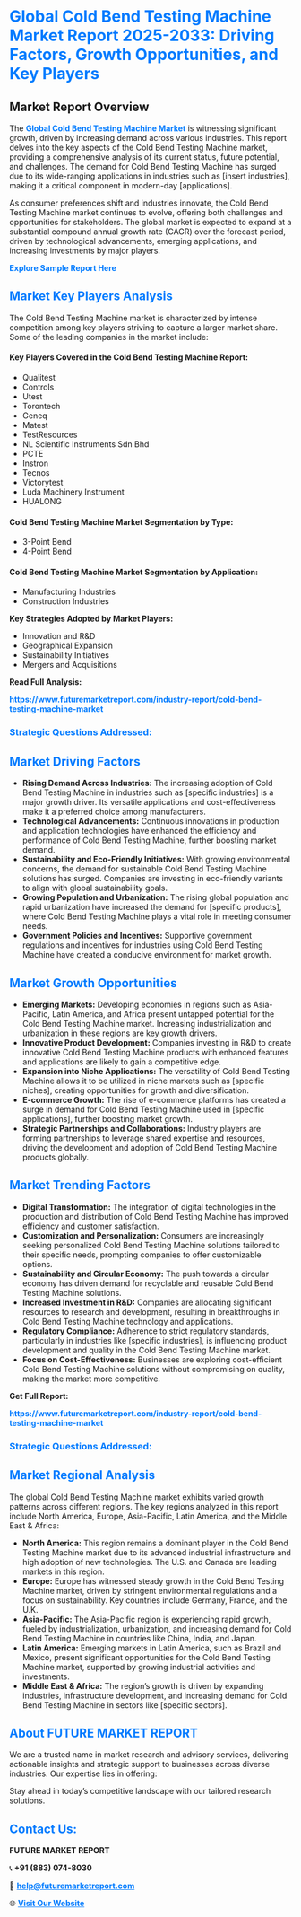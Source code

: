 <h1 style="color: #007BFF;">Global Cold Bend Testing Machine Market Report 2025-2033: Driving Factors, Growth Opportunities, and Key Players</h1>

<section id="overview">
<h2>Market Report Overview</h2>
<p>The <a href="https://www.futuremarketreport.com/industry-report/cold-bend-testing-machine-market" style="color: #007BFF; text-decoration: none;"><strong>Global Cold Bend Testing Machine Market</strong></a> is witnessing significant growth, driven by increasing demand across various industries. This report delves into the key aspects of the Cold Bend Testing Machine market, providing a comprehensive analysis of its current status, future potential, and challenges. The demand for Cold Bend Testing Machine has surged due to its wide-ranging applications in industries such as [insert industries], making it a critical component in modern-day [applications].</p>
<p>As consumer preferences shift and industries innovate, the Cold Bend Testing Machine market continues to evolve, offering both challenges and opportunities for stakeholders. The global market is expected to expand at a substantial compound annual growth rate (CAGR) over the forecast period, driven by technological advancements, emerging applications, and increasing investments by major players.</p>
</section>

<section id="overview">
<p><a href="https://www.futuremarketreport.com/request-sample/reportId=92228" style="color: #007BFF; text-decoration: none;"><strong>Explore Sample Report Here</strong></a></p>
</section>

<section id="key-players">
<h2 style="color: #007BFF;">Market Key Players Analysis</h2>
<p>The Cold Bend Testing Machine market is characterized by intense competition among key players striving to capture a larger market share. Some of the leading companies in the market include:</p>
<h4>Key Players Covered in the Cold Bend Testing Machine Report:</h4>
<ul><li>Qualitest</li><li>Controls</li><li>Utest</li><li>Torontech</li><li>Geneq</li><li>Matest</li><li>TestResources</li><li>NL Scientific Instruments Sdn Bhd</li><li>PCTE</li><li>Instron</li><li>Tecnos</li><li>Victorytest</li><li>Luda Machinery Instrument</li><li>HUALONG</li></ul>
<h4>Cold Bend Testing Machine Market Segmentation by Type:</h4>
<ul><li>3-Point Bend</li><li>4-Point Bend</li></ul>

<h4>Cold Bend Testing Machine Market Segmentation by Application:</h4>
<ul><li>Manufacturing Industries</li><li>Construction Industries</li></ul>
<p><strong>Key Strategies Adopted by Market Players:</strong></p>
<ul>
<li>Innovation and R&D</li>
<li>Geographical Expansion</li>
<li>Sustainability Initiatives</li>
<li>Mergers and Acquisitions</li>
</ul>
</section>

<section>
<p><strong>Read Full Analysis: </strong></p><a href="https://www.futuremarketreport.com/industry-report/cold-bend-testing-machine-market" style="color: #007BFF; text-decoration: none;"><strong>https://www.futuremarketreport.com/industry-report/cold-bend-testing-machine-market</strong></a>
<h3 style="color: #007BFF;">Strategic Questions Addressed:</h3>
</section>

<section id="driving-factors">
<h2 style="color: #007BFF;">Market Driving Factors</h2>
<ul>
<li><strong>Rising Demand Across Industries:</strong> The increasing adoption of Cold Bend Testing Machine in industries such as [specific industries] is a major growth driver. Its versatile applications and cost-effectiveness make it a preferred choice among manufacturers.</li>
<li><strong>Technological Advancements:</strong> Continuous innovations in production and application technologies have enhanced the efficiency and performance of Cold Bend Testing Machine, further boosting market demand.</li>
<li><strong>Sustainability and Eco-Friendly Initiatives:</strong> With growing environmental concerns, the demand for sustainable Cold Bend Testing Machine solutions has surged. Companies are investing in eco-friendly variants to align with global sustainability goals.</li>
<li><strong>Growing Population and Urbanization:</strong> The rising global population and rapid urbanization have increased the demand for [specific products], where Cold Bend Testing Machine plays a vital role in meeting consumer needs.</li>
<li><strong>Government Policies and Incentives:</strong> Supportive government regulations and incentives for industries using Cold Bend Testing Machine have created a conducive environment for market growth.</li>
</ul>
</section>

<section id="growth-opportunities">
<h2 style="color: #007BFF;">Market Growth Opportunities</h2>
<ul>
<li><strong>Emerging Markets:</strong> Developing economies in regions such as Asia-Pacific, Latin America, and Africa present untapped potential for the Cold Bend Testing Machine market. Increasing industrialization and urbanization in these regions are key growth drivers.</li>
<li><strong>Innovative Product Development:</strong> Companies investing in R&D to create innovative Cold Bend Testing Machine products with enhanced features and applications are likely to gain a competitive edge.</li>
<li><strong>Expansion into Niche Applications:</strong> The versatility of Cold Bend Testing Machine allows it to be utilized in niche markets such as [specific niches], creating opportunities for growth and diversification.</li>
<li><strong>E-commerce Growth:</strong> The rise of e-commerce platforms has created a surge in demand for Cold Bend Testing Machine used in [specific applications], further boosting market growth.</li>
<li><strong>Strategic Partnerships and Collaborations:</strong> Industry players are forming partnerships to leverage shared expertise and resources, driving the development and adoption of Cold Bend Testing Machine products globally.</li>
</ul>
</section>

<section id="trending-factors">
<h2 style="color: #007BFF;">Market Trending Factors</h2>
<ul>
<li><strong>Digital Transformation:</strong> The integration of digital technologies in the production and distribution of Cold Bend Testing Machine has improved efficiency and customer satisfaction.</li>
<li><strong>Customization and Personalization:</strong> Consumers are increasingly seeking personalized Cold Bend Testing Machine solutions tailored to their specific needs, prompting companies to offer customizable options.</li>
<li><strong>Sustainability and Circular Economy:</strong> The push towards a circular economy has driven demand for recyclable and reusable Cold Bend Testing Machine solutions.</li>
<li><strong>Increased Investment in R&D:</strong> Companies are allocating significant resources to research and development, resulting in breakthroughs in Cold Bend Testing Machine technology and applications.</li>
<li><strong>Regulatory Compliance:</strong> Adherence to strict regulatory standards, particularly in industries like [specific industries], is influencing product development and quality in the Cold Bend Testing Machine market.</li>
<li><strong>Focus on Cost-Effectiveness:</strong> Businesses are exploring cost-efficient Cold Bend Testing Machine solutions without compromising on quality, making the market more competitive.</li>
</ul>
</section>

<section>
<p><strong>Get Full Report: </strong></p><a href="https://www.futuremarketreport.com/industry-report/cold-bend-testing-machine-market" style="color: #007BFF; text-decoration: none;"><strong>https://www.futuremarketreport.com/industry-report/cold-bend-testing-machine-market</strong></a>
<h3 style="color: #007BFF;">Strategic Questions Addressed:</h3>
</section>


<section id="regional-analysis">
<h2 style="color: #007BFF;">Market Regional Analysis</h2>
<p>The global Cold Bend Testing Machine market exhibits varied growth patterns across different regions. The key regions analyzed in this report include North America, Europe, Asia-Pacific, Latin America, and the Middle East & Africa:</p>
<ul>
<li><strong>North America:</strong> This region remains a dominant player in the Cold Bend Testing Machine market due to its advanced industrial infrastructure and high adoption of new technologies. The U.S. and Canada are leading markets in this region.</li>
<li><strong>Europe:</strong> Europe has witnessed steady growth in the Cold Bend Testing Machine market, driven by stringent environmental regulations and a focus on sustainability. Key countries include Germany, France, and the U.K.</li>
<li><strong>Asia-Pacific:</strong> The Asia-Pacific region is experiencing rapid growth, fueled by industrialization, urbanization, and increasing demand for Cold Bend Testing Machine in countries like China, India, and Japan.</li>
<li><strong>Latin America:</strong> Emerging markets in Latin America, such as Brazil and Mexico, present significant opportunities for the Cold Bend Testing Machine market, supported by growing industrial activities and investments.</li>
<li><strong>Middle East & Africa:</strong> The region’s growth is driven by expanding industries, infrastructure development, and increasing demand for Cold Bend Testing Machine in sectors like [specific sectors].</li>
</ul>
</section>

<footer>
<h2 style="color: #007BFF;">About FUTURE MARKET REPORT</h2>
<p>We are a trusted name in market research and advisory services, delivering actionable insights and strategic support to businesses across diverse industries. Our expertise lies in offering:</p>

<p>Stay ahead in today’s competitive landscape with our tailored research solutions.</p>

<h2 style="color: #007BFF;">Contact Us:</h2>
<p><strong>FUTURE MARKET REPORT</strong></p>
<p>📞 <strong>+91 (883) 074-8030</strong></p>
<p>📧 <strong><a href="mailto:help@futuremarketreport.com" style="color: #007BFF;">help@futuremarketreport.com</a></strong></p>
<p>🌐 <strong><a href="https://www.futuremarketreport.com/" style="color: #007BFF;">Visit Our Website</a></strong></p>
</footer>